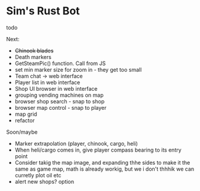 # Sim's Rust Bot



todo

Next:
- ~~Chinook blades~~
- Death markers
- GetSteamPic() function. Call from JS
- set min marker size for zoom in - they get too small
- Team chat -> web interface
- Player list in web interface
- Shop UI browser in web interface
- grouping vending machines on map
- browser shop search - snap to shop
- browser map control - snap to player
- map grid
- refactor

Soon/maybe
- Marker extrapolation (player, chinook, cargo, heli)
- When heli/cargo comes in, give player compass bearing to its entry point
- Consider takig the map image, and expanding thhe sides to make it the same as game map, math is already workig, but we i don't thhhik we can curretly plot oil etc
- alert new shops? option
